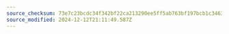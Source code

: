 ```yaml
---
source_checksum: 73e7c23bcdc34f342bf22ca213290ee5ff5ab763bf197bcb1c3463e143e49b52
source_modified: 2024-12-12T21:11:49.587Z
---
```



